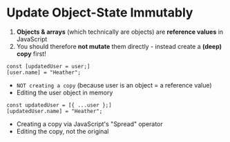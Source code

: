 # Update Object-State Immutably

1. <b>Objects & arrays</b> (which technically are objects) are <b>reference values</b> in JavaScript
2. You should therefore <b>not mutate</b> them directly - instead create a <b>(deep) copy</b> first!

```
const [updatedUser = user;]
[user.name] = "Heather";
```

-   `NOT creating a copy` (because user is an object = a reference value)
-   Editing the user object in memory

```
const updatedUser = [{ ...user };]
[updatedUser.name] = "Heather";
```

-   Creating a copy via JavaScript's "Spread" operator
-   Editing the copy, not the original
